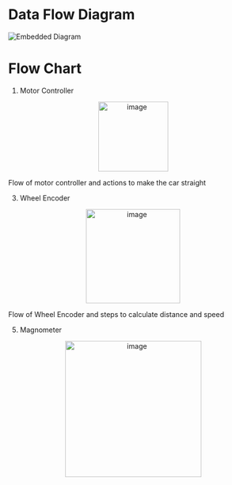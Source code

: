 # Data Flow Diagram
![Embedded Diagram](https://github.com/malcolm5964/INF2004_Embedded_T68/assets/25952539/abb9e92c-4d7c-4c10-8430-5ac06be7d3d3)

# Flow Chart

1. Motor Controller
<p align="center">
  <img width="141" alt="image" src="https://github.com/malcolm5964/INF2004_Embedded_T68/assets/25952539/69d18d03-363d-4fbd-9aa3-d35b0db7920d">
  <p>Flow of motor controller and actions to make the car straight</p>
</p>

3. Wheel Encoder
<p align="center">
<img width="190" alt="image" src="https://github.com/malcolm5964/INF2004_Embedded_T68/assets/25952539/3d8e0ae1-ba55-450a-a786-a6098eb8c14d">
<p>Flow of Wheel Encoder and steps to calculate distance and speed</p>
</p>

5. Magnometer
<p align="center">
<img width="275" alt="image" src="https://github.com/malcolm5964/INF2004_Embedded_T68/assets/25952539/0980a073-e760-46de-9d8e-355d84518202">
</p>




